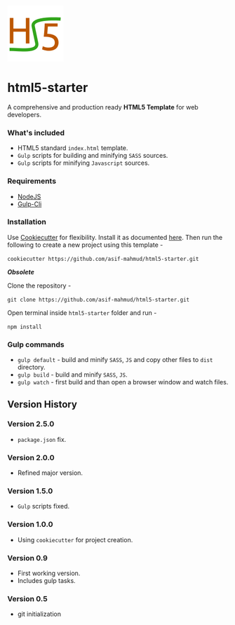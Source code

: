 ![Image not found](images/html5-starter.logo.png)

# html5-starter

A comprehensive and production ready **HTML5 Template** for web developers.
 
### What's included 

- HTML5 standard `index.html` template.
- `Gulp` scripts for building and minifying `SASS` sources.
- `Gulp` scripts for minifying `Javascript` sources.

### Requirements

- [NodeJS](https://nodejs.org/en/)
- [Gulp-Cli](http://gulpjs.com/)

### Installation

Use [Cookiecutter](https://github.com/audreyr/cookiecutter) for flexibility. Install it as documented 
[here](https://github.com/audreyr/cookiecutter). Then run the following to create a new 
project using this template -

`cookiecutter https://github.com/asif-mahmud/html5-starter.git`

***Obsolete***

Clone the repository -

`git clone https://github.com/asif-mahmud/html5-starter.git`

Open terminal inside `html5-starter` folder and run -

`npm install`

### Gulp commands 

- `gulp default` - build and minify `SASS`, `JS` and copy other files to `dist` directory.
- `gulp build` - build and minify `SASS`, `JS`.
- `gulp watch` - first build and than open a browser window and watch files.

## Version History

### Version 2.5.0

- `package.json` fix.

### Version 2.0.0

- Refined major version.

### Version 1.5.0

- `Gulp` scripts fixed.

### Version 1.0.0

- Using `cookiecutter` for project creation.

### Version 0.9

- First working version. 
- Includes gulp tasks.

### Version 0.5

- git initialization